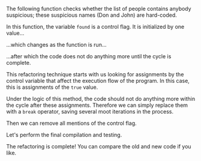 The following function checks whether the list of people contains anybody suspicious; these suspicious names (Don and John) are hard-coded.

In this function, the variable <code>found</code> is a control flag. It is initialized by one value…

…which changes as the function is run…

…after which the code does not do anything more until the cycle is complete.

This refactoring technique starts with us looking for assignments by the control variable that affect the execution flow of the program. In this case, this is assignments of the <code>true</code> value.

Under the logic of this method, the code should not do anything more within the cycle after these assignments. Therefore we can simply replace them with a <code>break</code> operator, saving several moot iterations in the process.

Then we can remove all mentions of the control flag.

Let's perform the final compilation and testing.

The refactoring is complete! You can compare the old and new code if you like.